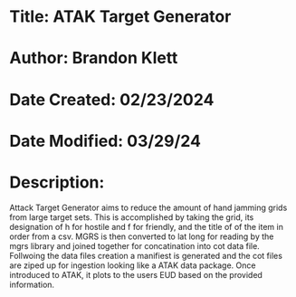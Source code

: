 # Title: ATAK Target Generator
# Author: Brandon Klett
# Date Created: 02/23/2024
# Date Modified: 03/29/24
# Description: 
  Attack Target Generator aims to reduce the amount of hand jamming grids from large target sets.
  This is accomplished by taking the grid, its designation of h for hostile and f for friendly, and the title
  of of the item in order from a csv. MGRS is then converted to lat long for reading by the mgrs library
  and joined together for concatination into cot data file. Follwoing the data files creation a manifiest is 
  generated and the cot files are ziped up for ingestion looking like a ATAK data package. Once introduced 
  to ATAK, it plots to the users EUD based on the provided information.
  

